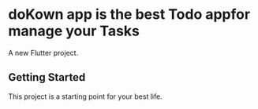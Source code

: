 # doKown app is the best Todo appfor manage your Tasks

A new Flutter project.

## Getting Started

This project is a starting point for your best life.
